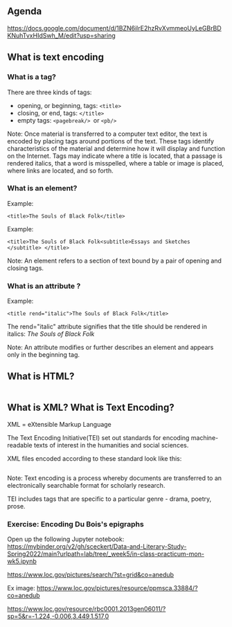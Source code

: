 
## Agenda

https://docs.google.com/document/d/1BZN6ilrE2hzRvXvmmeoUyLeGBrBDKNuhTvxHIdSwh_M/edit?usp=sharing

## What is text encoding



### What is a tag?

There are three kinds of tags:

+ opening, or beginning, tags: `<title>`
+  closing, or end, tags: `</title>`
+  empty tags: `<pagebreak/> `or `<pb/>`

Note:
Once material is transferred to a computer text editor, the text is encoded by placing tags around portions of the text. These tags identify characteristics of the material and determine how it will display and function on the Internet. Tags may indicate where a title is located, that a passage is rendered italics, that a word is misspelled, where a table or image is placed, where links are located, and so forth.



### What is an element?

Example:

`<title>The Souls of Black Folk</title>` 


Example:

`<title>The Souls of Black Folk<subtitle>Essays and Sketches </subtitle> </title>`

Note:
An element refers to a section of text bound by a pair of opening and closing tags.



### What is an attribute ?

Example:

`<title rend="italic">The Souls of Black Folk</title>`

The rend="italic" attribute signifies that the title should be rendered in italics: *The Souls of Black Folk*

Note:
An attribute modifies or further describes an element and appears only in the beginning tag.



## What is HTML?

<section>
  <pre><code><script type="text/template">
	<!DOCTYPE html>
	<html>
	<body>
	<h1> This is header </h1>
	<p> This is a paragraph </p>
	<p> Paragraph with a <a href="https://sceckert.github.io/Data-and-Literary-Study-Spring2022/">link.</a></p>
 	</body>
	</html> 
  </script></code></pre>
</section>



## What is XML? What is Text Encoding?

XML = eXtensible Markup Language


The Text Encoding Initiative(TEI) set out standards for encoding machine-readable texts of interest in the humanities and social sciences.

XML files encoded according to these standard look like this:

<section>
  <pre><code><script type="text/template">
<TEI version="3.3.0" xmlns="http://www.tei-c.org/ns/1.0">
 <teiHeader>
  <fileDesc>
   <titleStmt>
    <title>The Souls of Black Folk</title>
   </titleStmt>
	<docAuthor>W. E. BURGHARDT DU BOIS</docAuthor>
	<pubPlace>CHICAGO</pubPlace>
	<publisher>A. C. McCLURG & CO.</publisher>
	<docDate>1903</docDate>
  </fileDesc>
 </teiHeader>
 <text>
  <front>
   <div1 type="forethought">
	<head> The Forethought</head>
	<p>HEREIN lie buried many things which if read with patience may show the strange meaning ..... 
	</p>
  </front>
<body>
</body>
 </text>
</TEI>
</script></code></pre>
</section>


Note:
Text encoding is a process whereby documents are transferred to an electronically searchable format for scholarly research.

TEI includes tags that are specific to a particular genre - drama, poetry, prose.



### Exercise: Encoding Du Bois's epigraphs

Open up the following Jupyter notebook:
https://mybinder.org/v2/gh/sceckert/Data-and-Literary-Study-Spring2022/main?urlpath=lab/tree/_week5/in-class-practicum-mon-wk5.ipynb


https://www.loc.gov/pictures/search/?st=grid&co=anedub

Ex image: https://www.loc.gov/pictures/resource/ppmsca.33884/?co=anedub

https://www.loc.gov/resource/rbc0001.2013gen06011/?sp=5&r=-1.224,-0.006,3.449,1.517,0